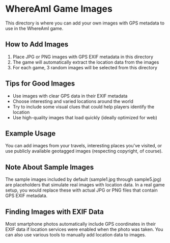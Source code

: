 # WhereAmI Game Images

This directory is where you can add your own images with GPS metadata to use in the WhereAmI game.

## How to Add Images

1. Place JPG or PNG images with GPS EXIF metadata in this directory
2. The game will automatically extract the location data from the images
3. For each game, 3 random images will be selected from this directory

## Tips for Good Images

- Use images with clear GPS data in their EXIF metadata
- Choose interesting and varied locations around the world
- Try to include some visual clues that could help players identify the location
- Use high-quality images that load quickly (ideally optimized for web)

## Example Usage

You can add images from your travels, interesting places you've visited, or use publicly available geotagged images (respecting copyright, of course).

## Note About Sample Images

The sample images included by default (sample1.jpg through sample5.jpg) are placeholders that simulate real images with location data. In a real game setup, you would replace these with actual JPG or PNG files that contain GPS EXIF metadata.

## Finding Images with EXIF Data

Most smartphone photos automatically include GPS coordinates in their EXIF data if location services were enabled when the photo was taken. You can also use various tools to manually add location data to images. 